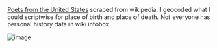 [Poets from the United States](https://en.wikipedia.org/wiki/List_of_poets_from_the_United_States) scraped from wikipedia. I geocoded what I could scriptwise for place of birth and place of death. Not everyone has personal history data in wiki infobox.



![image](https://github.com/briggsreschke/gis-data/assets/16325768/50e2d04a-66e2-42e8-a9d5-4c82455835c9)
